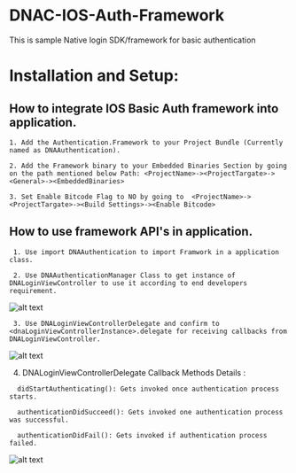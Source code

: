 # DNAC-IOS-Auth-Framework

This is sample Native login SDK/framework for basic authentication 

# Installation and Setup:
   
## How to integrate IOS Basic Auth framework into application.

    1. Add the Authentication.Framework to your Project Bundle (Currently named as DNAAuthentication).

    2. Add the Framework binary to your Embedded Binaries Section by going on the path mentioned below Path: <ProjectName>-><ProjectTargate>-><General>-><EmbeddedBinaries>

    3. Set Enable Bitcode Flag to NO by going to  <ProjectName>-><ProjectTargate>-><Build Settings>-><Enable Bitcode>


## How to use framework API's in application.
     1. Use import DNAAuthentication to import Framwork in a application class.
     
     2. Use DNAAuthenticationManager Class to get instance of DNALoginViewController to use it according to end developers requirement.
        
  ![alt text](https://github.com/CiscoDevNet/DNAC-SWIFT-SDK/images/LoginViewControllerExample.png)

     
     3. Use DNALoginViewControllerDelegate and confirm to <dnaLoginViewControllerInstance>.delegate for receiving callbacks from DNALoginViewController.
     
     
   ![alt text](https://github.com/CiscoDevNet/DNAC-SWIFT-SDK/images/DNALoginViewControllerDelegate.png)
   
   
   4. 	DNALoginViewControllerDelegate Callback Methods Details :

      didStartAuthenticating(): Gets invoked once authentication process starts.

      authenticationDidSucceed(): Gets invoked one authentication process was successful.

      authenticationDidFail(): Gets invoked if authentication process failed.
      
 
 ![alt text](https://github.com/CiscoDevNet/DNAC-SWIFT-SDK/images/DNALoginViewControllerDelegateCB.png)
